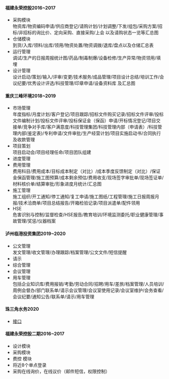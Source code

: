 #### 福建永荣控股2016~2017
 * 采购模块  
  物资库/物资编码申请/供应商登记/请购计划/计划调整/下发/组包/采购方案/招标/非招标的询比价、定向采购、直接采购/上会 以及请购状态一览等汇总图
 * 仓储模块  
  到货/入库/领料/出库/领用/物资处置/物资调拨/退库/盘点以及仓储汇总表
 * 运行管理  
 调试/生产的日报周报统计图/药品/制毒制爆/设备检修/生产异常/物资领用/填埋
 * 设计管理  
 设计启动/策划/输入/评审/变更/技术服务/成品管理/项目设计总结/培训工作/会议纪要/优秀设计评选/科技管理/印章申请/设备资料库 及汇总图

#### 重庆三峰环境2018~2019
 * 市场管理  
 年度指标/月度计划/客户登记/项目跟踪/招标文件购买记录/招标文件评审/投标文件编制计划/投标文件评审/投标保证金（保函）申请/开标情况登记/项目交接单/竞争对手库/客户满意度/科技管理集团/科技管理内部（申请表）/科技管理内部(鉴定表)/专利申请/文件审批/生产经营计划/项目实施启动书/合同执行及收款管理
 * 项目策划  
 项目启动会/项目经理任命/项目团队组建
 * 进度管理 
 * 费用管理  
 费用科目/费用成本/目标成本制定（对比）/成本季度反馈制定（对比）/保证金保函管理/施工图预算/成本剩余预估/费用收支/现场签字审批单/现场签证单/材料核价单/结算审批/形象进度月统计/汇总图
 * 施工管理  
 施工组织/开工通知/停工通知/复工申请/施工图纸/工程管理/施工日报周报月报/技术洽商单/项目总结报告/开箱检验记录/项目派遣单/配件领用
 * HSE  
 危害识别与控制/监督检查/HSE报告/教育培训/环境监测委托/职业健康管理/事故管理/奖惩/仪器档案

#### 泸州临港投资集团2019~2020
 * 公文管理  
 发文管理/收文管理/办理跟踪/档案管理/公文文件/短信提醒
 * 请示
 * 综合管理  
 * 会议管理  
 * 用车管理  
 包括企业知识库/费用报销/考勤/劳动合同/招聘/用车/差旅/档案管理/人员培训/周例会督办/部门联系单/请示会议管理/会议室使用记录/会议室维护/会务查看/会议纪要/通知公告/联系单/请示/用车管理

#### 珠三角水务2020
 * [接口](https://sidwb.github.io/categories/Item/)

#### 福建永荣控股二期2016~2017 
 * 设计模块  
 * 采购模块
 * 费控 模块
 * 将近8个单点登录
 * 采购在线询价，在线议价（邮件短信，权限控制）

